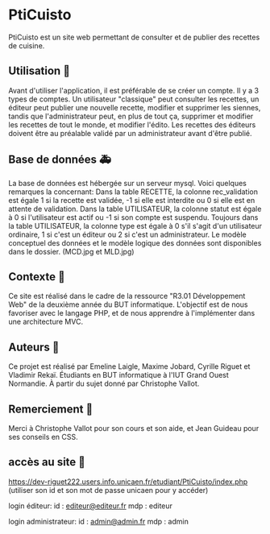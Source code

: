 # PtiCuisto 
PtiCuisto est un site web permettant de consulter et de publier des recettes de cuisine.

## Utilisation :page_facing_up:
Avant d'utiliser l'application, il est préférable de se créer un compte. Il y a 3 types de comptes. Un utilisateur "classique" peut consulter les recettes, un éditeur peut publier une nouvelle recette, modifier et supprimer les siennes, tandis que l'administrateur peut, en plus de tout ça, supprimer et modifier les recettes de tout le monde, et modifier l'édito. Les recettes des éditeurs doivent être au préalable validé par un administrateur avant d'être publié.

## Base de données :ambulance:
La base de données est hébergée sur un serveur mysql. Voici quelques remarques la concernant:
Dans la table RECETTE, la colonne rec_validation est égale 1 si la recette est validée, -1 si elle est interdite ou 0 si elle est en attente de validation.
Dans la table UTILISATEUR, la colonne statut est égale à 0 si l'utilisateur est actif ou -1 si son compte est suspendu.
Toujours dans la table UTILISATEUR, la colonne type est égale à 0 s'il s'agit d'un utilisateur ordinaire, 1 si c'est un éditeur ou 2 si c'est un administrateur.
Le modèle conceptuel des données et le modèle logique des données sont disponibles dans le dossier. (MCD.jpg et MLD.jpg)

## Contexte :wrench:
Ce site est réalisé dans le cadre de la ressource "R3.01 Développement Web" de la deuxième année du BUT informatique.
L'objectif est de nous favoriser avec le langage PHP, et de nous apprendre à l'implémenter dans une architecture MVC.

## Auteurs :construction_worker:
Ce projet est réalisé par Emeline Laigle, Maxime Jobard, Cyrille Riguet et Vladimir Rekaï. Étudiants en BUT informatique à l'IUT Grand Ouest Normandie.
À partir du sujet donné par Christophe Vallot.

## Remerciement :beers:
Merci à Christophe Vallot pour son cours et son aide, et Jean Guideau pour ses conseils en CSS.

## accès au site :closed_lock_with_key:
https://dev-riguet222.users.info.unicaen.fr/etudiant/PtiCuisto/index.php (utiliser son id et son mot de passe unicaen pour y accéder)

login éditeur:
id : editeur@editeur.fr
mdp : editeur


login administrateur:
id : admin@admin.fr
mdp : admin
